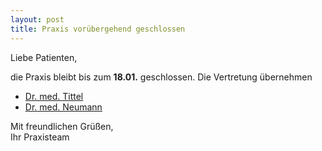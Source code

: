 ```yaml
---
layout: post
title: Praxis vorübergehend geschlossen
---
```


Liebe Patienten,

die Praxis bleibt bis zum **18.01.** geschlossen.
Die Vertretung übernehmen

* [Dr. med. Tittel](http://www.kinderaerzte-im-netz.de/aerzte/dr-tittel/startseite.html)
* [Dr. med. Neumann](http://www.kinderaerzte-im-netz.de/aerzte/a-neumann/startseite.html)


Mit freundlichen Grüßen,
<br/>
Ihr Praxisteam
